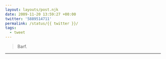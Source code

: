 ```yaml
---
layout: layouts/post.njk
date: 2009-11-20 13:59:27 +00:00
twitter: '5889514711'
permalink: /status/{{ twitter }}/
tags: 
  - tweet
---
```


> Barf.

---
